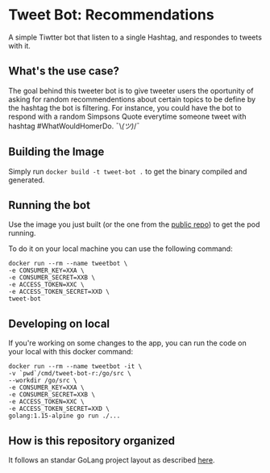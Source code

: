 # Tweet Bot: Recommendations
A simple Tiwtter bot that listen to a single Hashtag, and respondes to tweets with it.

## What's the use case?

The goal behind this tweeter bot is to give tweeter users the oportunity of asking for random recommendentions about certain topics to be define by the hashtag the bot is filtering. For instance, you could have the bot to respond with a random Simpsons Quote everytime someone tweet with hashtag #WhatWouldHomerDo. ¯\\_(ツ)_/¯

## Building the Image

Simply run `docker build -t tweet-bot .` to get the binary compiled and generated.

## Running the bot

Use the image you just built (or the one from the [public repo]()) to get the pod running.

To do it on your local machine you can use the following command:
```
docker run --rm --name tweetbot \
-e CONSUMER_KEY=XXA \
-e CONSUMER_SECRET=XXB \
-e ACCESS_TOKEN=XXC \
-e ACCESS_TOKEN_SECRET=XXD \
tweet-bot
```

## Developing on local

If you're working on some changes to the app, you can run the code on your local with this docker command: 

```
docker run --rm --name tweetbot -it \
-v `pwd`/cmd/tweet-bot-r:/go/src \
--workdir /go/src \
-e CONSUMER_KEY=XXA \
-e CONSUMER_SECRET=XXB \
-e ACCESS_TOKEN=XXC \
-e ACCESS_TOKEN_SECRET=XXD \
golang:1.15-alpine go run ./...
```

## How is this repository organized

It follows an standar GoLang project layout as described [here](https://github.com/golang-standards/project-layout).